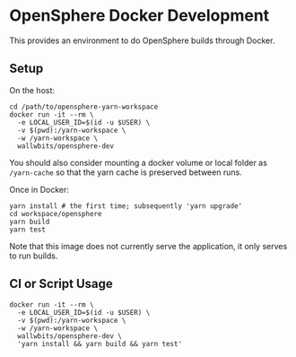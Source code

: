 # OpenSphere Docker Development

This provides an environment to do OpenSphere builds through Docker.


## Setup

On the host:

    cd /path/to/opensphere-yarn-workspace
    docker run -it --rm \
      -e LOCAL_USER_ID=$(id -u $USER) \
      -v $(pwd):/yarn-workspace \
      -w /yarn-workspace \
      wallwbits/opensphere-dev

You should also consider mounting a docker volume or local folder as `/yarn-cache` so that the yarn cache is preserved between runs.

Once in Docker:

    yarn install # the first time; subsequently 'yarn upgrade'
    cd workspace/opensphere
    yarn build
    yarn test

Note that this image does not currently serve the application, it only serves to run builds.

## CI or Script Usage

    docker run -it --rm \
      -e LOCAL_USER_ID=$(id -u $USER) \
      -v $(pwd):/yarn-workspace \
      -w /yarn-workspace \
      wallwbits/opensphere-dev \
      'yarn install && yarn build && yarn test'

